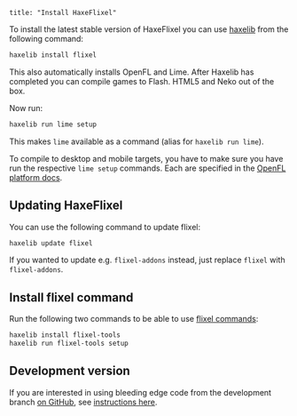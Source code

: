 ```
title: "Install HaxeFlixel"
```

To install the latest stable version of HaxeFlixel you can use [haxelib](http://lib.haxe.org/) 
from the following command:

``` bash
haxelib install flixel
```

This also automatically installs OpenFL and Lime. After Haxelib has completed you can compile games to Flash. HTML5 and Neko out of the box.

Now run:

```bash
haxelib run lime setup
```

This makes `lime` available as a command (alias for `haxelib run lime`).

To compile to desktop and mobile targets, you have to make sure you have run the respective `lime setup` 
commands. Each are specified in the 
[OpenFL platform docs](http://www.openfl.org/documentation/setup/platforms/).

## Updating HaxeFlixel

You can use the following command to update flixel:

``` bash
haxelib update flixel
```

If you wanted to update e.g. `flixel-addons` instead, just replace `flixel` with `flixel-addons`.

## Install flixel command

Run the following two commands to be able to use [flixel commands](http://haxeflixel.com/documentation/flixel-tools/):

``` bash
haxelib install flixel-tools
haxelib run flixel-tools setup
```

## Development version

If you are interested in using bleeding edge code from the development branch [on GitHub](https://github.com/HaxeFlixel/flixel), see [instructions here](/documentation/install-development-flixel).
